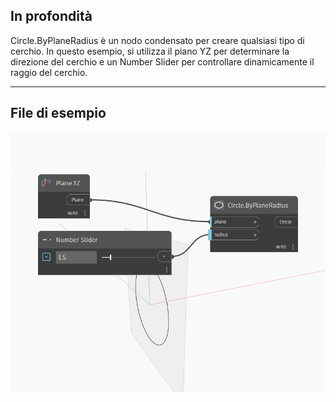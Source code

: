 ## In profondità
Circle.ByPlaneRadius è un nodo condensato per creare qualsiasi tipo di cerchio. In questo esempio, si utilizza il piano YZ per determinare la direzione del cerchio e un Number Slider per controllare dinamicamente il raggio del cerchio.
___
## File di esempio

![ByPlaneRadius](./Autodesk.DesignScript.Geometry.Circle.ByPlaneRadius_img.jpg)

